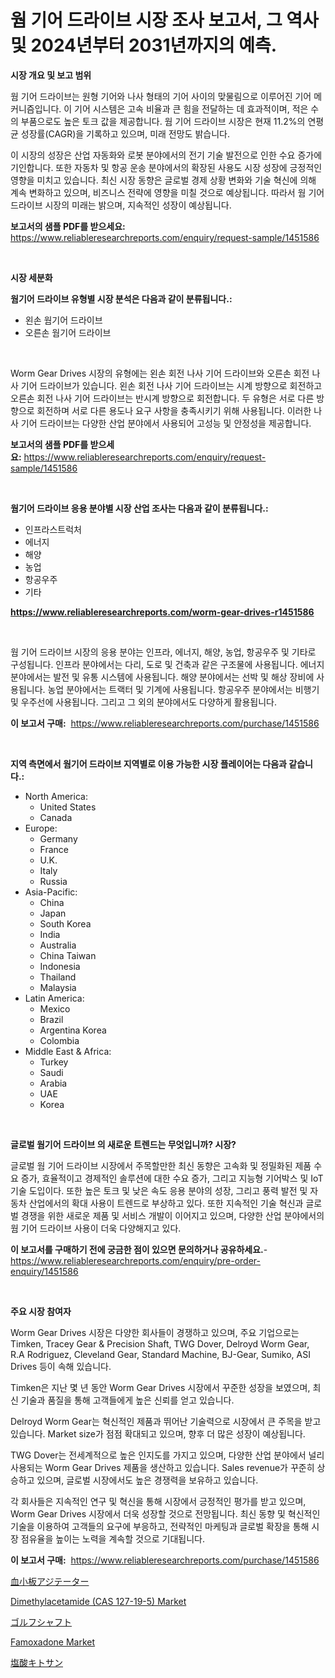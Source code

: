 <p><h1>웜 기어 드라이브 시장 조사 보고서, 그 역사 및 2024년부터 2031년까지의 예측.</h1></p><p><strong>시장 개요 및 보고 범위</strong></p>
<p><p>웜 기어 드라이브는 원형 기어와 나사 형태의 기어 사이의 맞물림으로 이루어진 기어 메커니즘입니다. 이 기어 시스템은 고속 비율과 큰 힘을 전달하는 데 효과적이며, 적은 수의 부품으로도 높은 토크 값을 제공합니다. 웜 기어 드라이브 시장은 현재 11.2%의 연평균 성장률(CAGR)을 기록하고 있으며, 미래 전망도 밝습니다.</p><p>이 시장의 성장은 산업 자동화와 로봇 분야에서의 전기 기술 발전으로 인한 수요 증가에 기인합니다. 또한 자동차 및 항공 운송 분야에서의 확장된 사용도 시장 성장에 긍정적인 영향을 미치고 있습니다. 최신 시장 동향은 글로벌 경제 상황 변화와 기술 혁신에 의해 계속 변화하고 있으며, 비즈니스 전략에 영향을 미칠 것으로 예상됩니다. 따라서 웜 기어 드라이브 시장의 미래는 밝으며, 지속적인 성장이 예상됩니다.</p></p>
<p><strong>보고서의 샘플 PDF를 받으세요:</strong> <a href="https://www.reliableresearchreports.com/enquiry/request-sample/1451586">https://www.reliableresearchreports.com/enquiry/request-sample/1451586</a></p>
<p>&nbsp;</p>
<p><strong>시장 세분화</strong></p>
<p><strong>웜기어 드라이브 유형별 시장 분석은 다음과 같이 분류됩니다.:</strong></p>
<p><ul><li>왼손 웜기어 드라이브</li><li>오른손 웜기어 드라이브</li></ul></p>
<p>&nbsp;</p>
<p><p>Worm Gear Drives 시장의 유형에는 왼손 회전 나사 기어 드라이브와 오른손 회전 나사 기어 드라이브가 있습니다. 왼손 회전 나사 기어 드라이브는 시계 방향으로 회전하고 오른손 회전 나사 기어 드라이브는 반시계 방향으로 회전합니다. 두 유형은 서로 다른 방향으로 회전하며 서로 다른 용도나 요구 사항을 충족시키기 위해 사용됩니다. 이러한 나사 기어 드라이브는 다양한 산업 분야에서 사용되어 고성능 및 안정성을 제공합니다.</p></p>
<p><strong>보고서의 샘플 PDF를 받으세요:</strong>&nbsp;<a href="https://www.reliableresearchreports.com/enquiry/request-sample/1451586">https://www.reliableresearchreports.com/enquiry/request-sample/1451586</a></p>
<p>&nbsp;</p>
<p><strong> 웜기어 드라이브 응용 분야별 시장 산업 조사는 다음과 같이 분류됩니다.:</strong></p>
<p><ul><li>인프라스트럭처</li><li>에너지</li><li>해양</li><li>농업</li><li>항공우주</li><li>기타</li></ul></p>
<p><strong><a href="https://www.reliableresearchreports.com/worm-gear-drives-r1451586">https://www.reliableresearchreports.com/worm-gear-drives-r1451586</a></strong></p>
<p>&nbsp;</p>
<p><p>웜 기어 드라이브 시장의 응용 분야는 인프라, 에너지, 해양, 농업, 항공우주 및 기타로 구성됩니다. 인프라 분야에서는 다리, 도로 및 건축과 같은 구조물에 사용됩니다. 에너지 분야에서는 발전 및 유통 시스템에 사용됩니다. 해양 분야에서는 선박 및 해상 장비에 사용됩니다. 농업 분야에서는 트랙터 및 기계에 사용됩니다. 항공우주 분야에서는 비행기 및 우주선에 사용됩니다. 그리고 그 외의 분야에서도 다양하게 활용됩니다.</p></p>
<p><strong>이 보고서 구매:</strong>&nbsp; <a href="https://www.reliableresearchreports.com/purchase/1451586">https://www.reliableresearchreports.com/purchase/1451586</a></p>
<p>&nbsp;</p>
<p><strong>지역 측면에서 웜기어 드라이브 지역별로 이용 가능한 시장 플레이어는 다음과 같습니다.:</strong></p>
<p><ul>
    <li>
        North America:
        <ul>
            <li>United States</li>
            <li>Canada</li>
        </ul>
    </li>
    <li>
        Europe:
        <ul>
            <li>Germany</li>
            <li>France</li>
            <li>U.K.</li>
            <li>Italy</li>
            <li>Russia</li>
        </ul>
    </li>
    <li>
        Asia-Pacific:
        <ul>
            <li>China</li>
            <li>Japan</li>
            <li>South Korea</li>
            <li>India</li>
            <li>Australia</li>
            <li>China Taiwan</li>
            <li>Indonesia</li>
            <li>Thailand</li>
            <li>Malaysia</li>
        </ul>
    </li>
    <li>
        Latin America:
        <ul>
            <li>Mexico</li>
            <li>Brazil</li>
            <li>Argentina Korea</li>
            <li>Colombia</li>
        </ul>
    </li>
    <li>
        Middle East & Africa:
        <ul>
            <li>Turkey</li>
            <li>Saudi</li>
            <li>Arabia</li>
            <li>UAE</li>
            <li>Korea</li>
        </ul>
    </li>
    </ul></p>
<p>&nbsp;</p>
<p><strong>글로벌 웜기어 드라이브 의 새로운 트렌드는 무엇입니까? 시장?</strong></p>
<p><p>글로벌 웜 기어 드라이브 시장에서 주목할만한 최신 동향은 고속화 및 정밀화된 제품 수요 증가, 효율적이고 경제적인 솔루션에 대한 수요 증가, 그리고 지능형 기어박스 및 IoT 기술 도입이다. 또한 높은 토크 및 낮은 속도 응용 분야의 성장, 그리고 풍력 발전 및 자동차 산업에서의 확대 사용이 트렌드로 부상하고 있다. 또한 지속적인 기술 혁신과 글로벌 경쟁을 위한 새로운 제품 및 서비스 개발이 이어지고 있으며, 다양한 산업 분야에서의 웜 기어 드라이브 사용이 더욱 다양해지고 있다.</p></p>
<p><strong>이 보고서를 구매하기 전에 궁금한 점이 있으면 문의하거나 공유하세요.</strong>- <a href="https://www.reliableresearchreports.com/enquiry/pre-order-enquiry/1451586">https://www.reliableresearchreports.com/enquiry/pre-order-enquiry/1451586</a></p>
<p>&nbsp;</p>
<p><strong>주요 시장 참여자</strong></p>
<p><p>Worm Gear Drives 시장은 다양한 회사들이 경쟁하고 있으며, 주요 기업으로는 Timken, Tracey Gear & Precision Shaft, TWG Dover, Delroyd Worm Gear, R.A Rodriguez, Cleveland Gear, Standard Machine, BJ-Gear, Sumiko, ASI Drives 등이 속해 있습니다. </p><p>Timken은 지난 몇 년 동안 Worm Gear Drives 시장에서 꾸준한 성장을 보였으며, 최신 기술과 품질을 통해 고객들에게 높은 신뢰를 얻고 있습니다. </p><p>Delroyd Worm Gear는 혁신적인 제품과 뛰어난 기술력으로 시장에서 큰 주목을 받고 있습니다. Market size가 점점 확대되고 있으며, 향후 더 많은 성장이 예상됩니다.</p><p>TWG Dover는 전세계적으로 높은 인지도를 가지고 있으며, 다양한 산업 분야에서 널리 사용되는 Worm Gear Drives 제품을 생산하고 있습니다. Sales revenue가 꾸준히 상승하고 있으며, 글로벌 시장에서도 높은 경쟁력을 보유하고 있습니다.</p><p>각 회사들은 지속적인 연구 및 혁신을 통해 시장에서 긍정적인 평가를 받고 있으며, Worm Gear Drives 시장에서 더욱 성장할 것으로 전망됩니다. 최신 동향 및 혁신적인 기술을 이용하여 고객들의 요구에 부응하고, 전략적인 마케팅과 글로벌 확장을 통해 시장 점유율을 높이는 노력을 계속할 것으로 기대됩니다.</p></p>
<p><strong>이 보고서 구매:</strong>&nbsp;&nbsp;<a href="https://www.reliableresearchreports.com/purchase/1451586">https://www.reliableresearchreports.com/purchase/1451586</a></p>
<p><p><a href="https://medium.com/@jimmieraun892023/%E3%83%97%E3%83%AC%E3%83%BC%E3%83%88%E3%83%AC%E3%83%83%E3%83%88%E3%82%A2%E3%82%B8%E3%83%86%E3%83%BC%E3%82%BF%E3%83%BC%E5%B8%82%E5%A0%B4%E3%81%AE%E3%83%A1%E3%83%88%E3%83%AA%E3%82%AF%E3%82%B9%E3%81%AE%E8%A7%A3%E8%AA%AD-%E5%B8%82%E5%A0%B4%E3%82%B7%E3%82%A7%E3%82%A2-%E3%83%88%E3%83%AC%E3%83%B3%E3%83%89-%E6%88%90%E9%95%B7%E3%83%91%E3%82%BF%E3%83%BC%E3%83%B3-a318cccc2e2f">血小板アジテーター</a></p><p><a href="https://www.linkedin.com/pulse/dimethylacetamide-cas-127-19-5-market-size-focuses-dynamics-od6vf?trackingId=FMZL%2FFL%2Fh%2BWR8%2Flcq4xOJw%3D%3D">Dimethylacetamide (CAS 127-19-5) Market</a></p><p><a href="https://medium.com/@amarart56456/%E3%82%B4%E3%83%AB%E3%83%95%E3%82%B7%E3%83%A3%E3%83%95%E3%83%88%E5%B8%82%E5%A0%B4-%E3%82%BF%E3%82%A4%E3%83%97-%E7%94%A8%E9%80%94-%E5%9C%B0%E7%90%86%E3%81%AB%E3%82%88%E3%82%8B%E5%8C%85%E6%8B%AC%E7%9A%84%E3%81%AA%E8%A9%95%E4%BE%A1-88bfb294f93c">ゴルフシャフト</a></p><p><a href="https://www.linkedin.com/pulse/famoxadone-market-furnish-information-size-share-dynamics-projections-x6ohf?trackingId=qx8t942%2B%2BwFCf9isdR0vpQ%3D%3D">Famoxadone Market</a></p><p><a href="https://github.com/RodHoppe07/Market-Research-Report-List-1/blob/main/121233022830.md">塩酸キトサン</a></p></p>